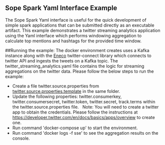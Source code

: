 Sope Spark Yaml Interface Example
--------------------------
The Sope Spark Yaml interface is useful for the quick development of simple spark applications that can be submitted directly as an executable artifact. 
This example demonstrates a twitter streaming analytics application using the Yaml interface which performs windowing aggregation 
to calculate top mentions and hashtags for the provided time window.

##Running the example:
The docker environment creates uses a Kafka instance along with the [Eneco](https://github.com/Eneco/kafka-connect-twitter) twitter-connect library which connects to twitter API and ingests
the tweets on a Kafka topic. The twitter_streaming_analytics.yaml file contains the logic for streaming aggregations on the twitter data.
Please follow the below steps to run the example:
- Create a file twitter.source.properties from [twitter.source.properties.template](twitter-connect/twitter.source.properties.template) in the same folder. 
- Update the following properties: twitter.consumerkey, twitter.consumersecret, twitter.token, twitter.secret, track.terms within the twitter.source.properties file.
  Note: You will need to create a twitter app to obtain the credentials. Please follow the instructions at https://developer.twitter.com/en/docs/basics/apps/overview to create one.
- Run command 'docker-compose up' to start the environment.
- Run command 'docker logs -f sse' to see the aggregation results on the console.